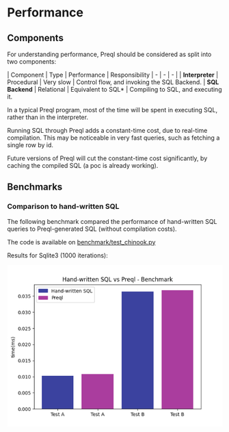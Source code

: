# Performance

## Components

For understanding performance, Preql should be considered as split into two components:

| Component  | Type | Performance | Responsibility
| -          |  -   | -           |
| **Interpreter** | Procedural | Very slow | Control flow, and invoking the SQL Backend.
| **SQL Backend** | Relational | Equivalent to SQL* | Compiling to SQL, and executing it.

In a typical Preql program, most of the time will be spent in executing SQL, rather than in the interpreter.

Running SQL through Preql adds a constant-time cost, due to real-time compilation. This may be noticeable in very fast queries, such as fetching a single row by id.

Future versions of Preql will cut the constant-time cost significantly, by caching the compiled SQL (a poc is already working).

## Benchmarks

### Comparison to hand-written SQL

The following benchmark compared the performance of hand-written SQL queries to Preql-generated SQL (without compilation costs).

The code is available on [benchmark/test_chinook.py]([https://github.com/erezsh/Preql/blob/master/benchmark/test_chinook.py])

Results for Sqlite3 (1000 iterations):

![-](benchmark1.png "Benchmark Graph")